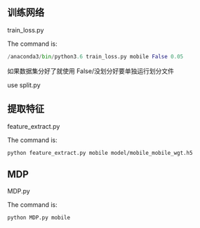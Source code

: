 ## 训练网络  
  
train_loss.py   
  
  The command is:
  ```python
  /anaconda3/bin/python3.6 train_loss.py mobile False 0.05

  ```
如果数据集分好了就使用 False/没划分好要单独运行划分文件
  
  
use split.py
  
  
## 提取特征
  
feature_extract.py
  
  The command is:
      

    python feature_extract.py mobile model/mobile_mobile_wgt.h5

   
## MDP
  
MDP.py
  
  The command is:     
    

    python MDP.py mobile

